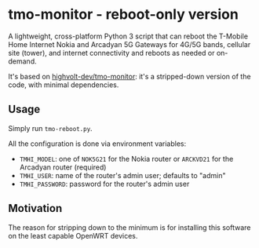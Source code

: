 # tmo-monitor - reboot-only version

A lightweight, cross-platform Python 3 script that can reboot the T-Mobile Home Internet Nokia and Arcadyan 5G Gateways for 4G/5G bands, cellular site (tower), and internet connectivity and reboots as needed or on-demand.

It's based on [highvolt-dev/tmo-monitor](https://github.com/highvolt-dev/tmo-monitor): it's a stripped-down version of the code, with minimal dependencies.

## Usage

Simply run `tmo-reboot.py`.

All the configuration is done via environment variables:

- `TMHI_MODEL`: one of `NOK5G21` for the Nokia router or `ARCKVD21` for the
  Arcadyan router (required)
- `TMHI_USER`: name of the router's admin user; defaults to "admin"
- `TMHI_PASSWORD`: password for the router's admin user

## Motivation

The reason for stripping down to the minimum is for installing this software on
the least capable OpenWRT devices.
